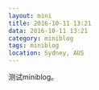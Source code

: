 ```yaml
---
layout: mini
title: 2016-10-11 13:21
data: 2016-10-11 13:21
category: miniblog
tags: miniblog
location: Sydney, AUS
---
```


测试miniblog。
